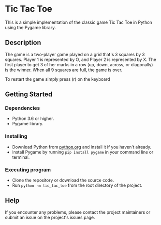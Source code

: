 # Tic Tac Toe

This is a simple implementation of the classic game Tic Tac Toe in Python using the Pygame library.

## Description

The game is a two-player game played on a grid that's 3 squares by 3 squares. Player 1 is represented by O, and Player 2 is represented by X. The first player to get 3 of her marks in a row (up, down, across, or diagonally) is the winner. When all 9 squares are full, the game is over.

To restart the game simply press (r) on the keyboard

## Getting Started

### Dependencies

- Python 3.6 or higher.
- Pygame library.

### Installing

- Download Python from [python.org](https://www.python.org/downloads/) and install it if you haven't already.
- Install Pygame by running `pip install pygame` in your command line or terminal.

### Executing program

- Clone the repository or download the source code.
- Run `python -m tic_tac_toe` from the root directory of the project.

## Help

If you encounter any problems, please contact the project maintainers or submit an issue on the project's issues page.

